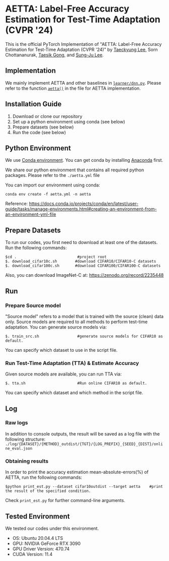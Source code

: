 # AETTA: Label-Free Accuracy Estimation for Test-Time Adaptation (CVPR '24)

This is the official PyTorch Implementation of "AETTA: Label-Free Accuracy Estimation for Test-Time Adaptation (CVPR '24)" by [Taeckyung Lee](https://taeckyung.github.io/), Sorn Chottananurak, [Taesik Gong](https://taesikgong.com/), and [Sung-Ju Lee](https://sites.google.com/site/wewantsj/).

## Implementation

We mainly implement AETTA and other baselines in [`learner/dnn.py`](learner/dnn.py). Please refer to the function [`aetta()`](learner/dnn.py#L894) in the file for AETTA implementation.

## Installation Guide

1. Download or clone our repository
2. Set up a python environment using conda (see below)
3. Prepare datasets (see below)
4. Run the code (see below)

## Python Environment

We use [Conda environment](https://docs.conda.io/).
You can get conda by installing [Anaconda](https://www.anaconda.com/) first.

We share our python environment that contains all required python packages. Please refer to the `./aetta.yml` file

You can import our environment using conda:

    conda env create -f aetta.yml -n aetta

Reference: https://docs.conda.io/projects/conda/en/latest/user-guide/tasks/manage-environments.html#creating-an-environment-from-an-environment-yml-file

## Prepare Datasets

To run our codes, you first need to download at least one of the datasets. Run the following commands:

    $cd .                           #project root
    $. download_cifar10c.sh        #download CIFAR10/CIFAR10-C datasets
    $. download_cifar100c.sh       #download CIFAR100/CIFAR100-C datasets

Also, you can download ImageNet-C at: https://zenodo.org/record/2235448 

## Run

### Prepare Source model

"Source model" refers to a model that is trained with the source (clean) data only. Source models are required to all methods to perform test-time adaptation. You can generate source models via:

    $. train_src.sh                 #generate source models for CIFAR10 as default.

You can specify which dataset to use in the script file.

### Run Test-Time Adaptation (TTA) & Estimate Accuracy

Given source models are available, you can run TTA via:

    $. tta.sh                       #Run online CIFAR10 as default.

You can specify which dataset and which method in the script file.

## Log

### Raw logs

In addition to console outputs, the result will be saved as a log file with the following structure: `./log/{DATASET}/{METHOD}_outdist/{TGT}/{LOG_PREFIX}_{SEED}_{DIST}/online_eval.json`

### Obtaining results

In order to print the accuracy estimation mean-absolute-errors(%) of AETTA, run the following commands:

    $python print_est.py --dataset cifar10outdist --target aetta    #print the result of the specified condition.

Check `print_est.py` for further command-line arguments.

## Tested Environment

We tested our codes under this environment.

- OS: Ubuntu 20.04.4 LTS
- GPU: NVIDIA GeForce RTX 3090
- GPU Driver Version: 470.74
- CUDA Version: 11.4
